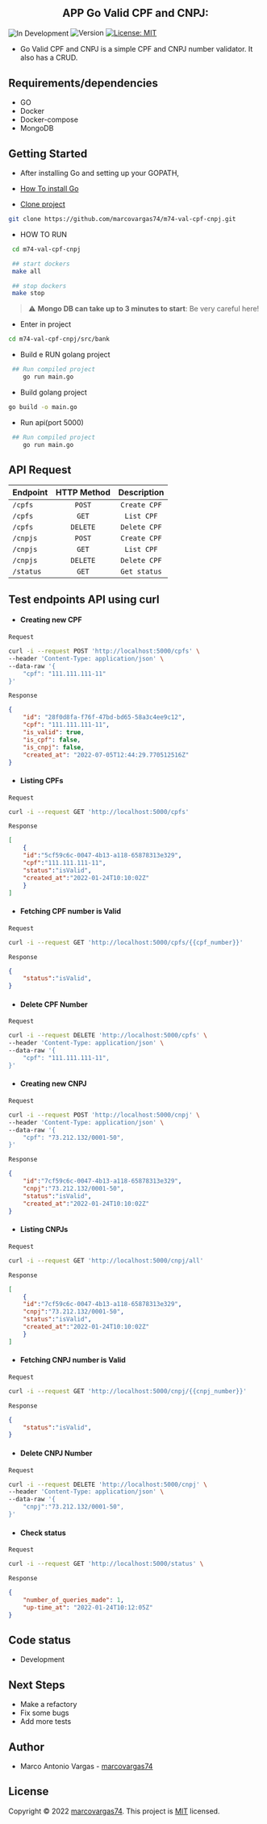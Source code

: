 <h2 align="center">APP Go Valid CPF and CNPJ:</h2>
<p>
  <img alt="In Development" align="center" src="atWork.png" />

  <img alt="Version" src="https://img.shields.io/badge/version-0.00.1-blue.svg?cacheSeconds=2592000" />
  <a href="#" target="_blank">
    <img alt="License: MIT" src="https://img.shields.io/badge/License-MIT-yellow.svg" />
  </a>

</p>

- Go Valid CPF and CNPJ is a simple CPF and CNPJ number validator. It also has a CRUD.

## Requirements/dependencies
- GO
- Docker
- Docker-compose
- MongoDB 

## Getting Started

- After installing Go and setting up your GOPATH, 
- [How To install Go](https://github.com/larien/aprenda-go-com-testes/blob/master/primeiros-passos-com-go/instalacao-do-go.md) 


- [Clone project](https://github.com/marcovargas74/m74-val-cpf-cnpj.git)
```sh
git clone https://github.com/marcovargas74/m74-val-cpf-cnpj.git
```

- HOW TO RUN   
```sh
 cd m74-val-cpf-cnpj

 ## start dockers
 make all

 ## stop dockers
 make stop
```

> :warning: **Mongo DB can take up to 3 minutes to start**: Be very careful here!


- Enter in project

```sh
cd m74-val-cpf-cnpj/src/bank
```

- Build e RUN golang project
```sh
 ## Run compiled project
	go run main.go
```

- Build golang project

```sh
go build -o main.go
```
- Run api(port 5000)
```sh
 ## Run compiled project
	go run main.go
```



## API Request

| Endpoint        | HTTP Method           | Description           |
| --------------- | :-------------------: | :-------------------: |
| `/cpfs`         | `POST`                | `Create CPF`          |
| `/cpfs`         | `GET`                 | `List CPF`            |
| `/cpfs`         | `DELETE`              | `Delete CPF`          |
| `/cnpjs`        | `POST`                | `Create CPF`          |
| `/cnpjs`        | `GET`                 | `List CPF`            |
| `/cnpjs`        | `DELETE`              | `Delete CPF`          |
| `/status`       | `GET`                 | `Get status`          |


## Test endpoints API using curl

- #### Creating new CPF

`Request`
```bash
curl -i --request POST 'http://localhost:5000/cpfs' \
--header 'Content-Type: application/json' \
--data-raw '{
    "cpf": "111.111.111-11"
}'
```

`Response`
```json
{
    "id": "28f0d8fa-f76f-47bd-bd65-58a3c4ee9c12",
    "cpf": "111.111.111-11",
    "is_valid": true,
    "is_cpf": false,
    "is_cnpj": false,
    "created_at": "2022-07-05T12:44:29.770512516Z"
}
```
- #### Listing CPFs

`Request`
```bash
curl -i --request GET 'http://localhost:5000/cpfs'
```

`Response`
```json
[
    {
    "id":"5cf59c6c-0047-4b13-a118-65878313e329",
    "cpf":"111.111.111-11",
    "status":"isValid",
    "created_at":"2022-01-24T10:10:02Z"
    }
]
```

- #### Fetching CPF number is Valid

`Request`
```bash
curl -i --request GET 'http://localhost:5000/cpfs/{{cpf_number}}'
```

`Response`
```json
{
    "status":"isValid",
}
```
- #### Delete CPF Number

`Request`
```bash
curl -i --request DELETE 'http://localhost:5000/cpfs' \
--header 'Content-Type: application/json' \
--data-raw '{
    "cpf": "111.111.111-11",
}'
```

- #### Creating new CNPJ

`Request`
```bash
curl -i --request POST 'http://localhost:5000/cnpj' \
--header 'Content-Type: application/json' \
--data-raw '{
    "cpf": "73.212.132/0001-50",
}'
```

`Response`
```json
{
    "id":"7cf59c6c-0047-4b13-a118-65878313e329",
    "cnpj":"73.212.132/0001-50",
    "status":"isValid",
    "created_at":"2022-01-24T10:10:02Z"
}
```
- #### Listing CNPJs

`Request`
```bash
curl -i --request GET 'http://localhost:5000/cnpj/all'
```

`Response`
```json
[
    {
    "id":"7cf59c6c-0047-4b13-a118-65878313e329",
    "cnpj":"73.212.132/0001-50",
    "status":"isValid",
    "created_at":"2022-01-24T10:10:02Z"
    }
]
```

- #### Fetching CNPJ number is Valid

`Request`
```bash
curl -i --request GET 'http://localhost:5000/cnpj/{{cnpj_number}}'
```

`Response`
```json
{
    "status":"isValid",
}
```
- #### Delete CNPJ Number

`Request`
```bash
curl -i --request DELETE 'http://localhost:5000/cnpj' \
--header 'Content-Type: application/json' \
--data-raw '{
    "cnpj":"73.212.132/0001-50",
}'
```

- #### Check status

`Request`
```bash
curl -i --request GET 'http://localhost:5000/status' \
```

`Response`
```json
{
    "number_of_queries_made": 1,
    "up-time_at": "2022-01-24T10:12:05Z"
}
```


## Code status
- Development

## Next Steps
- Make a refactory
- Fix some bugs
- Add more tests

## Author
- Marco Antonio Vargas - [marcovargas74](https://github.com/marcovargas74)

## License
Copyright © 2022 [marcovargas74](https://github.com/marcovargas74).
This project is [MIT](LICENSE) licensed.
